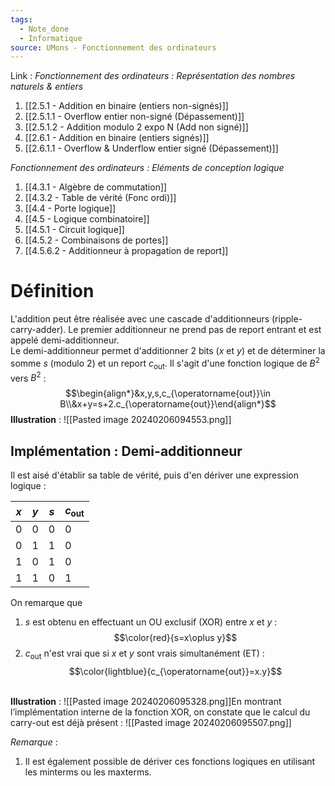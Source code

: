 ```yaml
---
tags:
  - Note_done
  - Informatique
source: UMons - Fonctionnement des ordinateurs
---
```


Link :
_Fonctionnement des ordinateurs : Représentation des nombres naturels & entiers_
1. [[2.5.1 - Addition en binaire (entiers non-signés)]]
2. [[2.5.1.1 - Overflow entier non-signé (Dépassement)]]
3. [[2.5.1.2 - Addition modulo 2 expo N (Add non signé)]]
4. [[2.6.1 - Addition en binaire (entiers signés)]]
5. [[2.6.1.1 - Overflow & Underflow entier signé (Dépassement)]]

_Fonctionnement des ordinateurs : Eléments de conception logique_
1. [[4.3.1 - Algèbre de commutation]]
2. [[4.3.2 - Table de vérité (Fonc ordi)]]
3. [[4.4 - Porte logique]]
4. [[4.5 - Logique combinatoire]]
5. [[4.5.1 - Circuit logique]] 
6. [[4.5.2 - Combinaisons de portes]]
7. [[4.5.6.2 - Additionneur à propagation de report]]

# Définition
L'addition peut être réalisée avec une cascade d'additionneurs (ripple-carry-adder). 
Le premier additionneur ne prend pas de report entrant et est appelé demi-additionneur.
\
Le demi-additionneur permet d'additionner 2 bits ($x$ et $y$) et de déterminer la somme $s$ (modulo 2) et un report $c_{\operatorname{out}}$. 
Il s'agit d'une fonction logique de $B^2$ vers $B^2$ : $$\begin{align*}&x,y,s,c_{\operatorname{out}}\in B\\&x+y=s+2.c_{\operatorname{out}}\end{align*}$$
**Illustration** : ![[Pasted image 20240206094553.png]]
## Implémentation : Demi-additionneur
Il est aisé d'établir sa table de vérité, puis d'en dériver une expression logique :

| $x$ | $y$ | $s$ | $c_{\operatorname{out}}$ |
| ---- | ---- | ---- | ---- |
| 0 | 0 | 0 | 0 |
| 0 | 1 | 1 | 0 |
| 1 | 0 | 1 | 0 |
| 1 | 1 | 0 | 1 |

On remarque que 
1. $s$ est obtenu en effectuant un OU exclusif (XOR) entre $x$ et $y$ : $$\color{red}{s=x\oplus y}$$
2. $c_{\operatorname{out}}$ n'est vrai que si $x$ et $y$ sont vrais simultanément (ET) : $$\color{lightblue}{c_{\operatorname{out}}=x.y}$$

\
**Illustration** : ![[Pasted image 20240206095328.png]]En montrant l’implémentation interne de la fonction XOR, on constate que le calcul du carry-out est déjà présent : ![[Pasted image 20240206095507.png]]

_Remarque_ :
1. Il est également possible de dériver ces fonctions logiques en utilisant les minterms ou les maxterms.